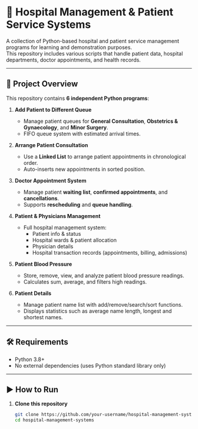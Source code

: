 # 🏥 Hospital Management & Patient Service Systems

A collection of Python-based hospital and patient service management programs for learning and demonstration purposes.  
This repository includes various scripts that handle patient data, hospital departments, doctor appointments, and health records.

---

## 📜 Project Overview

This repository contains **6 independent Python programs**:

1. **Add Patient to Different Queue**  
   - Manage patient queues for **General Consultation**, **Obstetrics & Gynaecology**, and **Minor Surgery**.
   - FIFO queue system with estimated arrival times.

2. **Arrange Patient Consultation**  
   - Use a **Linked List** to arrange patient appointments in chronological order.
   - Auto-inserts new appointments in sorted position.

3. **Doctor Appointment System**  
   - Manage patient **waiting list**, **confirmed appointments**, and **cancellations**.
   - Supports **rescheduling** and **queue handling**.

4. **Patient & Physicians Management**  
   - Full hospital management system:
     - Patient info & status
     - Hospital wards & patient allocation
     - Physician details
     - Hospital transaction records (appointments, billing, admissions)

5. **Patient Blood Pressure**  
   - Store, remove, view, and analyze patient blood pressure readings.
   - Calculates sum, average, and filters high readings.

6. **Patient Details**  
   - Manage patient name list with add/remove/search/sort functions.
   - Displays statistics such as average name length, longest and shortest names.

---

## 🛠 Requirements

- Python 3.8+
- No external dependencies (uses Python standard library only)

---

## ▶️ How to Run

1. **Clone this repository**
   ```bash
   git clone https://github.com/your-username/hospital-management-systems.git
   cd hospital-management-systems

